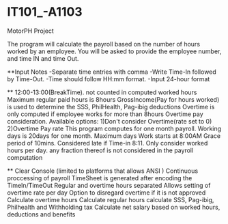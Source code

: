 # IT101_-A1103
MotorPH Project

The program will calculate the payroll based on the number of hours worked by an employee. You will be asked to provide the employee number, and time IN and time Out. 


**Input Notes
-Separate time entries with comma
-Write Time-In followed by Time-Out.
-Time should follow HH:mm format.
-Input 24-hour format

**<Limitations>
12:00-13:00(BreakTime). not counted in computed worked hours
Maximum regular paid hours is 8hours
GrossIncome(Pay for hours worked) is used to determine the SSS, PhilHealth, Pag-ibig deductions
Overtime is only computed if employee works for more than 8hours
Overtime pay consideration. Available options: 1)Don't consider Overtime(rate set to 0) 2)Overtime Pay rate 
This program computes for one month payroll. 
Working days is 20days for one month. Maximum days
Work starts at 8:00AM
Grace period of 10mins. Considered late if Time-in 8:11.
Only consider worked hours per day. any fraction thereof is not considered in the payroll computation

**<Features>
Clear Console (limited to platforms that allows ANSI )
Continuous proccessing of payroll
TimeSheet is generated after encoding the TimeIn/TimeOut
Regular and overtime hours separated 
Allows setting of overtime rate per day
Option to disregard overtime if it is not approved
Calculate overtime hours
Calculate regular hours
calculate SSS, Pag-ibig, Philhealth and Withholding tax
Calculate net salary based on worked hours, deductions and benefits

